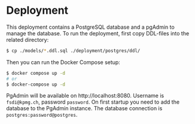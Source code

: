 # Deployment

This deployment contains a PostgreSQL database and a pgAdmin to manage the database. To run the deployment, first copy DDL-files into the related directory:

```bash
$ cp ./models/*.ddl.sql ./deployment/postgres/ddl/
```

Then you can run the Docker Compose setup:

```bash
$ docker compose up -d
# or
$ docker-compose up -d
```

PgAdmin will be available on http://localhost:8080. Username is `fsdi@kpmg.ch`, password `password`. On first startup you need to add the database to the PgAdmin instance. The database connection is `postgres:password@postgres`.
